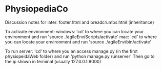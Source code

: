 # PhysiopediaCo

Discussion notes for later:
footer.html and breadcrumbs.html (inheritance)

To activate environment:
windows: 'cd' to where you can locate your environment and run 'source ./agileEnv/Scripts/activate'
mac: 'cd' to where you can locate your environment and run 'source ./agileEnv/bin/activate'

To run server:
'cd' to where you an access manage.py (in the first physiopeidaWeb folder) and run 'python manage.py runserver'
Then go to the ip shown in terminal (usually 127.0.0.1:8000)
